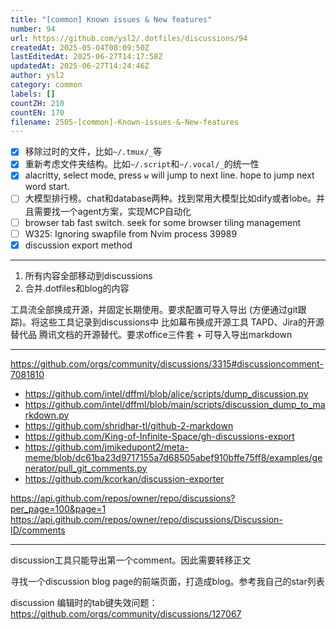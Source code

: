```yaml
---
title: "[common] Known issues & New features"
number: 94
url: https://github.com/ysl2/.dotfiles/discussions/94
createdAt: 2025-05-04T08:09:50Z
lastEditedAt: 2025-06-27T14:17:58Z
updatedAt: 2025-06-27T14:24:46Z
author: ysl2
category: common
labels: []
countZH: 210
countEN: 170
filename: 2505-[common]-Known-issues-&-New-features
---
```


- [x] 移除过时的文件，比如`~/.tmux/_`等
- [x] 重新考虑文件夹结构。比如`~/.script`和`~/.vocal/_`的统一性
- [x] alacritty, select mode, press `w` will jump to next line. hope to jump next word start.
- [ ] 大模型排行榜。chat和database两种。找到常用大模型比如dify或者lobe。并且需要找一个agent方案，实现MCP自动化
- [ ] browser tab fast switch. seek for some browser tiling management
- [ ] W325: Ignoring swapfile from Nvim process 39989
- [x] discussion export method

---

1. 所有内容全部移动到discussions
2. 合并.dotfiles和blog的内容

工具流全部换成开源，并固定长期使用。要求配置可导入导出 (方便通过git跟踪)。将这些工具记录到discussions中
比如幕布换成开源工具
TAPD、Jira的开源替代品
腾讯文档的开源替代。要求office三件套 + 可导入导出markdown

---

https://github.com/orgs/community/discussions/3315#discussioncomment-7081810

- https://github.com/intel/dffml/blob/alice/scripts/dump_discussion.py
- https://github.com/intel/dffml/blob/main/scripts/discussion_dump_to_markdown.py
- https://github.com/shridhar-tl/github-2-markdown
- https://github.com/King-of-Infinite-Space/gh-discussions-export
- https://github.com/jmikedupont2/meta-meme/blob/dc61ba23d9717155a7d68505abef910bffe75ff8/examples/generator/pull_git_comments.py
- https://github.com/kcorkan/discussion-exporter

https://api.github.com/repos/owner/repo/discussions?per_page=100&page=1
https://api.github.com/repos/owner/repo/discussions/Discussion-ID/comments

---

discussion工具只能导出第一个comment。因此需要转移正文

寻找一个discussion blog page的前端页面，打造成blog。参考我自己的star列表

discussion 编辑时的tab键失效问题：https://github.com/orgs/community/discussions/127067